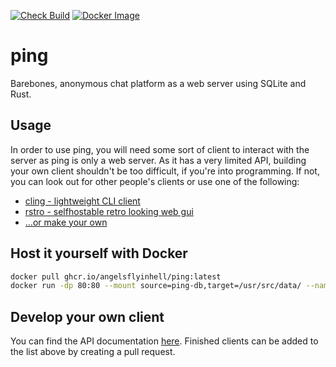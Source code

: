 [![Check Build](https://github.com/angelsflyinhell/ping/actions/workflows/check.yml/badge.svg)](https://github.com/angelsflyinhell/ping/actions/workflows/check.yml)
[![Docker Image](https://github.com/angelsflyinhell/ping/actions/workflows/deploy.yml/badge.svg)](https://github.com/angelsflyinhell/ping/actions/workflows/deploy.yml)

# ping
Barebones, anonymous chat platform as a web server using SQLite and Rust.

## Usage
 In order to use ping, you will need some sort of client to interact with the server as ping is only a web server.
 As it has a very limited API, building your own client shouldn't be too difficult, if you're into programming.
 If not, you can look out for other people's clients or use one of the following:
 - [cling - lightweight CLI client](https://github.com/angelsflyinhell/cling)
 - [rstro - selfhostable retro looking web gui](https://github.com/angelsflyinhell/rstro)
 - [...or make your own](https://github.com/angelsflyinhell/ping#develop-your-own-client)

## Host it yourself with Docker

```bash
docker pull ghcr.io/angelsflyinhell/ping:latest
docker run -dp 80:80 --mount source=ping-db,target=/usr/src/data/ --name ping ghcr.io/angelsflyinhell/ping:latest  
```

## Develop your own client
You can find the API documentation [here](./API.md).
Finished clients can be added to the list above by creating a pull request.
